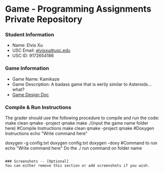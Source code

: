 # Game - Programming Assignments Private Repository
### Student Information
  + Name: Elvis Xu
  + USC Email: elvisxu@usc.edu
  + USC ID: 9172654186

### Game Information
  + Game Name: Kamikaze
  + Game Description: A badass game that is eerily similar to Asteroids... what?
  + [Game Design Doc](GameDesignDoc.md)


### Compile & Run Instructions
The grader should use the following procedure to compile and run the code:
make clean
qmake -project
qmake
make
./(input the game name folder here)
#Compile Instructions
make clean
qmake -project
qmake
#Doxygen Instructions
echo "Write command here"

doxygen -g config.txt
doxygen config.txt
doxygen -doxy
#Command to run
echo "Write command here"
Do the ./ run command on folder name
```

### Screenshots -- [Optional]
You can either remove this section or add screenshots if you wish.
